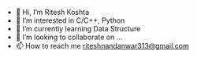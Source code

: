 - 👋 Hi, I’m Ritesh Koshta 
- 👀 I’m interested in C/C++, Python
- 🌱 I’m currently learning Data Structure 
- 💞️ I’m looking to collaborate on ...
- 📫 How to reach me riteshnandanwar313@gmail.com

<!---
Riteshk07/Riteshk07 is a ✨ special ✨ repository because its `README.md` (this file) appears on your GitHub profile.
You can click the Preview link to take a look at your changes.
--->
